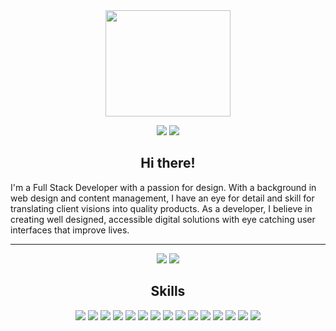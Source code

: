 <div align="center"> 
  <img src="https://i.imgur.com/cIpGExL.png" width="200" height="170" />  
 
  <a href="https://www.linkedin.com/in/alberta-mcaleavey/" target="_blank" ><img src="https://img.shields.io/badge/linkedin-%230077B5.svg?style=for-the-badge&logo=linkedin&logoColor=white"/></a>
  <a href="https://www.albertamcaleavey.com" target="_blank" ><img src="https://img.shields.io/badge/Portfolio-%23000000.svg?style=for-the-badge&logo=firefox&logoColor=#FF7139" /></a>
</div>

<h2 align="center">Hi there!</h2>
<p>
  I'm a Full Stack Developer with a passion for design. With a background in web design and content management, I have an eye for detail and skill for translating client visions into quality products. As a developer, I believe in creating well designed, accessible digital solutions with eye catching user interfaces that improve lives.
</p>

---  
<div align="center">
  <a href="#"><img src="https://github-readme-stats.vercel.app/api/top-langs/?username=albertamcaleavey&layout=compact&theme=swift" /></a>  
  <a href="#"><img src="https://github-readme-stats.vercel.app/api?username=albertamcaleavey&count_private=true&hide=stars&show_icons=true&theme=swift" /></a>
</div>

<h2 align="center">Skills</h2>
<div align="center">
  <a href="#"><img src="https://img.shields.io/badge/javascript-%23323330.svg?style=for-the-badge&logo=javascript&logoColor=%23F7DF1E" /></a>  
  <a href="#"><img src="https://img.shields.io/badge/css3-%231572B6.svg?style=for-the-badge&logo=css3&logoColor=white" /></a> 
  <a href="#"><img src="https://img.shields.io/badge/html5-%23E34F26.svg?style=for-the-badge&logo=html5&logoColor=white" /></a>
  <a href="#"><img src="https://img.shields.io/badge/node.js-6DA55F?style=for-the-badge&logo=node.js&logoColor=white" /></a>
  <a href="#"><img src="https://img.shields.io/badge/express.js-%23404d59.svg?style=for-the-badge&logo=express&logoColor=%2361DAFB" /></a>
  <a href="#"><img src="https://img.shields.io/badge/flask-%23000.svg?style=for-the-badge&logo=flask&logoColor=white" /></a>
  <a href="#"><img src="https://img.shields.io/badge/MongoDB-%234ea94b.svg?style=for-the-badge&logo=mongodb&logoColor=white" /></a>
  <a href="#"><img src="https://img.shields.io/badge/react-%2320232a.svg?style=for-the-badge&logo=react&logoColor=%2361DAFB" /></a>
  <a href="#"><img src="https://img.shields.io/badge/bootstrap-%23563D7C.svg?style=for-the-badge&logo=bootstrap&logoColor=white" /></a>
  <a href="#"><img src="https://img.shields.io/badge/MUI-%230081CB.svg?style=for-the-badge&logo=mui&logoColor=white" /></a>
  <a href="#"><img src="https://img.shields.io/badge/Postman-FF6C37?style=for-the-badge&logo=postman&logoColor=white" /></a>
  <a href="#"><img src="https://img.shields.io/badge/WordPress-%23117AC9.svg?style=for-the-badge&logo=WordPress&logoColor=white" /></a>
  <a href="#"><img src="https://img.shields.io/badge/Visual%20Studio%20Code-0078d7.svg?style=for-the-badge&logo=visual-studio-code&logoColor=white" /></a>
  <a href="#"><img src="https://img.shields.io/badge/figma-%23F24E1E.svg?style=for-the-badge&logo=figma&logoColor=white" /></a>
  <a href="#"><img src="https://img.shields.io/badge/Canva-%2300C4CC.svg?style=for-the-badge&logo=Canva&logoColor=white" /></a>
</div>
